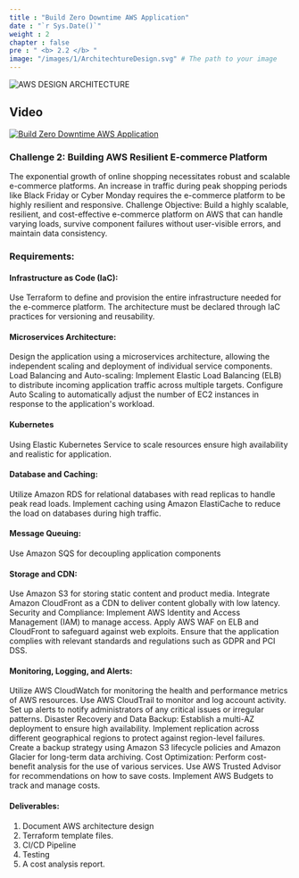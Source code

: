 ```yaml
---
title : "Build Zero Downtime AWS Application"
date : "`r Sys.Date()`"
weight : 2
chapter : false
pre : " <b> 2.2 </b> "
image: "/images/1/ArchitechtureDesign.svg" # The path to your image
---
```


![AWS DESIGN ARCHITECTURE](/images/1/ArchitechtureDesign.svg?featherlight=false&width=100pc)
## Video

[![Build Zero Downtime AWS Application](/images/2.2/1.png)](https://youtu.be/xBy9F5qLOYA?list=PLk36mRYn9bOHtZsDG3iA-yGzktMiBojm9 "Everything Is AWESOME")

### Challenge 2: Building AWS Resilient E-commerce Platform

The exponential growth of online shopping necessitates robust and scalable e-commerce platforms. An increase in traffic during peak shopping periods like Black Friday or Cyber Monday requires the e-commerce platform to be highly resilient and responsive. Challenge Objective: Build a highly scalable, resilient, and cost-effective e-commerce platform on AWS that can handle varying loads, survive component failures without user-visible errors, and maintain data consistency.

### Requirements:

#### Infrastructure as Code (IaC):
Use Terraform to define and provision the entire infrastructure needed for the e-commerce platform. The architecture must be declared through IaC practices for versioning and reusability.
#### Microservices Architecture:
Design the application using a microservices architecture, allowing the independent scaling and deployment of individual service components.
Load Balancing and Auto-scaling: Implement Elastic Load Balancing (ELB) to distribute incoming application traffic across multiple targets. Configure Auto Scaling to automatically adjust the number of EC2 instances in response to the application's workload.
#### Kubernetes
Using Elastic Kubernetes Service to scale resources ensure high availability and realistic for application.

#### Database and Caching:

Utilize Amazon RDS for relational databases with read replicas to handle peak read loads. Implement caching using Amazon ElastiCache to reduce the load on databases during high traffic.
#### Message Queuing:
Use Amazon SQS for decoupling application components
#### Storage and CDN:
Use Amazon S3 for storing static content and product media. Integrate Amazon CloudFront as a CDN to deliver content globally with low latency. Security and Compliance: Implement AWS Identity and Access Management (IAM) to manage access. Apply AWS WAF on ELB and CloudFront to safeguard against web exploits. Ensure that the application complies with relevant standards and regulations such as GDPR and PCI DSS.

#### Monitoring, Logging, and Alerts:
Utilize AWS CloudWatch for monitoring the health and performance metrics of AWS resources. Use AWS CloudTrail to monitor and log account activity. Set up alerts to notify administrators of any critical issues or irregular patterns. Disaster Recovery and Data Backup: Establish a multi-AZ deployment to ensure high availability. Implement replication across different geographical regions to protect against region-level failures. Create a backup strategy using Amazon S3 lifecycle policies and Amazon Glacier for long-term data archiving. Cost Optimization: Perform cost-benefit analysis for the use of various services. Use AWS Trusted Advisor for recommendations on how to save costs. Implement AWS Budgets to track and manage costs.

#### Deliverables:

1. Document AWS architecture design
2. Terraform template files.
3. CI/CD Pipeline
4. Testing
5. A cost analysis report.
